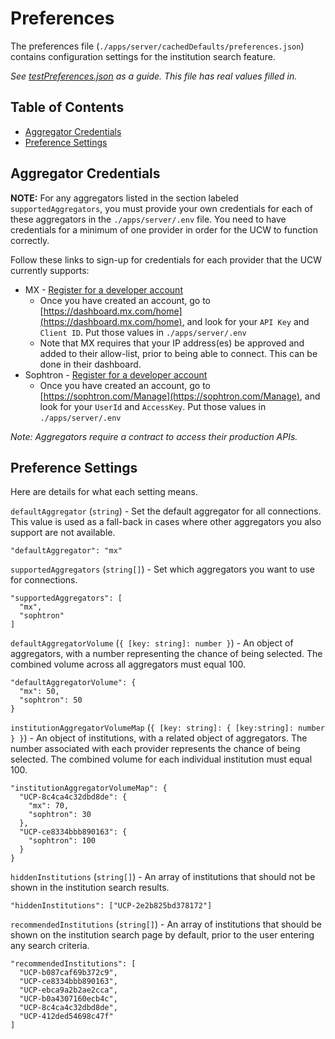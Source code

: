 # Preferences

The preferences file (`./apps/server/cachedDefaults/preferences.json`) contains configuration settings for the institution search feature.

_See [testPreferences.json](./apps/server/cachedDefaults/testData/testPreferences.json) as a guide. This file has real values filled in._

## Table of Contents

- [Aggregator Credentials](#provider-credentials)
- [Preference Settings](#preference-settings)

## Aggregator Credentials

__NOTE:__ For any aggregators listed in the section labeled `supportedAggregators`, you must provide your own credentials for each of these aggregators in the `./apps/server/.env` file. You need to have credentials for a minimum of one provider in order for the UCW to function correctly.

Follow these links to sign-up for credentials for each provider that the UCW currently supports:

- MX - [Register for a developer account](https://dashboard.mx.com/sign_up)
  - Once you have created an account, go to [https://dashboard.mx.com/home](https://dashboard.mx.com/home), and look for your `API Key` and `Client ID`. Put those values in `./apps/server/.env`
  - Note that MX requires that your IP address(es) be approved and added to their allow-list, prior to being able to connect. This can be done in their dashboard.
- Sophtron - [Register for a developer account](https://sophtron.com/Account/Register)
  - Once you have created an account, go to [https://sophtron.com/Manage](https://sophtron.com/Manage), and look for your `UserId` and `AccessKey`. Put those values in `./apps/server/.env`

_Note: Aggregators require a contract to access their production APIs._

## Preference Settings

Here are details for what each setting means.

`defaultAggregator` (`string`) - Set the default aggregator for all connections. This value is used as a fall-back in cases where other aggregators you also support are not available.

```
"defaultAggregator": "mx"
```

`supportedAggregators` (`string[]`) - Set which aggregators you want to use for connections.

```
"supportedAggregators": [
  "mx",
  "sophtron"
]
```

`defaultAggregatorVolume` (`{ [key: string]: number }`) - An object of aggregators, with a number representing the chance of being selected. The combined volume across all aggregators must equal 100.

```
"defaultAggregatorVolume": {
  "mx": 50,
  "sophtron": 50
}
```

`institutionAggregatorVolumeMap` (`{ [key: string]: { [key:string]: number } }`) - An object of institutions, with a related object of aggregators. The number associated with each provider represents the chance of being selected. The combined volume for each individual institution must equal 100.

```
"institutionAggregatorVolumeMap": {
  "UCP-8c4ca4c32dbd8de": {
    "mx": 70,
    "sophtron": 30
  },
  "UCP-ce8334bbb890163": {
    "sophtron": 100
  }
}
```

`hiddenInstitutions` (`string[]`) - An array of institutions that should not be shown in the institution search results.

```
"hiddenInstitutions": ["UCP-2e2b825bd378172"]
```

`recommendedInstitutions` (`string[]`) - An array of institutions that should be shown on the institution search page by default, prior to the user entering any search criteria.

```
"recommendedInstitutions": [
  "UCP-b087caf69b372c9",
  "UCP-ce8334bbb890163",
  "UCP-ebca9a2b2ae2cca",
  "UCP-b0a4307160ecb4c",
  "UCP-8c4ca4c32dbd8de",
  "UCP-412ded54698c47f"
]
```

